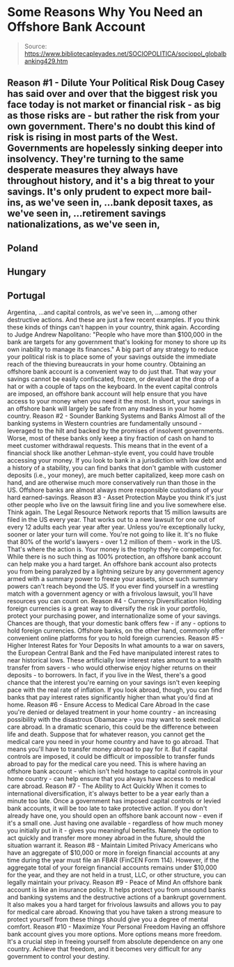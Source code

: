 # Some Reasons Why You Need an Offshore Bank Account

> Source: https://www.bibliotecapleyades.net/SOCIOPOLITICA/sociopol_globalbanking429.htm

Reason #1 - Dilute Your Political Risk
Doug Casey has said over and over
that the biggest risk you face today is not market or financial
risk - as big as those risks are - but rather the risk from your own
government.
There's no doubt this kind of risk
is rising in most parts of the West. Governments are hopelessly
sinking deeper into insolvency. They're turning to the same
desperate measures they always have throughout history, and it's
a big threat to your savings.
It's only prudent to expect more
bail-ins, as we've seen in,
...bank deposit taxes, as we've
seen in,
...retirement savings nationalizations, as we've
seen in,
-
Poland
-
Hungary
-
Portugal
-
Argentina,
...and capital
controls, as we've seen in,
...among other
destructive actions.
And these are just a few recent examples. If you think these kinds of things
can't happen in your country, think again.
According to Judge Andrew
Napolitano:
"People who have more than $100,000 in the bank
are
targets for any government that's looking for money
to shore up its own inability to manage its finances."
A big part of any strategy to reduce
your political risk is to place some of your savings outside the
immediate reach of the thieving bureaucrats in your home
country.
Obtaining an offshore bank account is a convenient way
to do just that.
That way your savings cannot be
easily confiscated, frozen, or devalued at the drop of a hat or
with a couple of taps on the keyboard. In the event capital
controls are imposed, an offshore bank account will help ensure
that you have access to your money when you need it the most.
In short, your savings in an
offshore bank will largely be safe from any madness in your home
country.
Reason #2 - Sounder Banking Systems and
Banks
Almost all of the banking systems in
Western countries are fundamentally unsound - leveraged to the
hilt and backed by the promises of insolvent governments.
Worse,
most of these banks only keep a tiny fraction of cash on hand to
meet customer withdrawal requests. This means that in the event
of a financial shock like another Lehman-style event, you could
have trouble accessing your money.
If you look to bank in a
jurisdiction with low debt and a history of a stability, you can
find banks that don't gamble with customer deposits (i.e., your
money), are much better capitalized, keep more cash on hand, and
are otherwise much more conservatively run than those in the US.
Offshore banks are almost always
more responsible custodians of your hard earned-savings.
Reason #3 - Asset Protection
Maybe you think it's just other
people who live on the lawsuit firing line
and you live
somewhere else. Think again.
The Legal Resource Network reports
that 15 million lawsuits are filed in the US every year.
That works out to a new lawsuit for
one out of every 12 adults each year
year after year. Unless
you're exceptionally lucky, sooner or later your turn will come.
You're not going to like it.
It's no fluke that 80% of the
world's lawyers - over 1.2 million of them - work in the US. That's
where the action is. Your money is the trophy they're competing
for.
While there is no such thing as 100%
protection, an offshore bank account can help make you a hard
target.
An offshore bank account also
protects you from being paralyzed by a lightning seizure by any
government agency armed with a summary power to freeze your
assets, since such summary powers can't reach beyond the US.
If
you ever find yourself in a wrestling match with a government
agency or with a frivolous lawsuit, you'll have resources you
can count on.
Reason #4 - Currency Diversification
Holding foreign currencies is a
great way to diversify the risk in your portfolio, protect your
purchasing power, and internationalize some of your savings.
Chances are though, that your
domestic bank offers few - if any - options to hold foreign
currencies.
Offshore banks, on the other hand,
commonly offer convenient online platforms for you to hold
foreign currencies.
Reason #5 - Higher Interest Rates for Your
Deposits
In what amounts to a war on savers,
the European Central Bank and the Fed have manipulated interest
rates to near historical lows.
These artificially low interest
rates amount to a wealth transfer from savers - who would
otherwise enjoy higher returns on their deposits - to borrowers.
In fact, if you live in the West, there's a good chance that the
interest you're earning on your savings isn't even keeping pace
with the real rate of inflation.
If you look abroad, though, you can
find banks that pay interest rates significantly higher than
what you'd find at home.
Reason #6 - Ensure Access to Medical Care
Abroad
In the case you're denied or delayed
treatment in your home country - an increasing possibility with
the disastrous Obamacare - you may want to seek medical care
abroad.
In a dramatic scenario, this could
be the difference between life and death. Suppose that for
whatever reason, you cannot get the medical care you need in
your home country and have to go abroad. That means you'll have
to transfer money abroad to pay for it.
But if capital controls
are imposed, it could be difficult or impossible to transfer
funds abroad to pay for the medical care you need.
This is where having an offshore
bank account - which isn't held hostage to capital controls in
your home country - can help ensure that you always have access to
medical care abroad.
Reason #7 - The Ability to Act Quickly
When it comes to international
diversification, it's always better to be a year early than a
minute too late. Once a government has imposed capital controls
or levied bank accounts, it will be too late to take protective
action.
If you don't already have one, you
should open an offshore bank account now - even if it's a small
one. Just having one available - regardless of how much money you
initially put in it - gives you meaningful benefits.
Namely the
option to act quickly and transfer more money abroad in the
future, should the situation warrant it.
Reason #8 - Maintain Limited Privacy
Americans who have an aggregate of
$10,000 or more in foreign financial accounts at any time during
the year must file an
FBAR (FinCEN Form 114).
However, if the aggregate total of
your foreign financial accounts remains under $10,000 for the
year, and they are not held in a trust, LLC, or other structure,
you can legally maintain your privacy.
Reason #9 - Peace of Mind
An offshore bank account is like an
insurance policy.
It helps protect you from unsound banks and
banking systems and the destructive actions of a bankrupt
government. It also makes you a hard target for frivolous
lawsuits and allows you to pay for medical care abroad.
Knowing that you have taken a strong
measure to protect yourself from these things should give you a
degree of mental comfort.
Reason #10 - Maximize Your Personal
Freedom
Having an offshore bank account
gives you more options. More options means more freedom. It's a
crucial step in freeing yourself from absolute dependence on any
one country.
Achieve that freedom, and it becomes
very difficult for any government to control your destiny.
